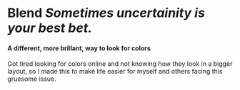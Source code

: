 Blend <i>Sometimes uncertainity is your best bet.</i>
=====

<h4>A different, more brillant, way to look for colors</h4>
Got tired looking for colors online and not knowing how they look in a bigger layout, so I made this to make life easier for myself and others facing this gruesome issue. 
